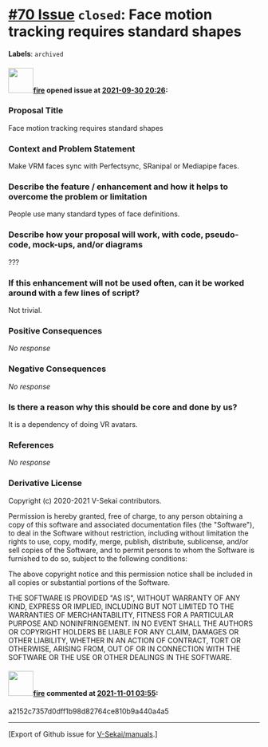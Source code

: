 # [\#70 Issue](https://github.com/V-Sekai/manuals/issues/70) `closed`: Face motion tracking requires standard shapes
**Labels**: `archived`


#### <img src="https://avatars.githubusercontent.com/u/32321?u=c2e06a3d2b49a467aa907e54aa259516440267cc&v=4" width="50">[fire](https://github.com/fire) opened issue at [2021-09-30 20:26](https://github.com/V-Sekai/manuals/issues/70):

### Proposal Title

Face motion tracking requires standard shapes

### Context and Problem Statement

Make VRM faces sync with Perfectsync, SRanipal or Mediapipe faces.

### Describe the feature / enhancement and how it helps to overcome the problem or limitation

People use many standard types of face definitions.

### Describe how your proposal will work, with code, pseudo-code, mock-ups, and/or diagrams

???

### If this enhancement will not be used often, can it be worked around with a few lines of script?

Not trivial.

### Positive Consequences

_No response_

### Negative Consequences

_No response_

### Is there a reason why this should be core and done by us?

It is a dependency of doing VR avatars.

### References

_No response_

### Derivative License

Copyright (c) 2020-2021 V-Sekai contributors.

Permission is hereby granted, free of charge, to any person obtaining a copy
of this software and associated documentation files (the "Software"), to deal
in the Software without restriction, including without limitation the rights
to use, copy, modify, merge, publish, distribute, sublicense, and/or sell
copies of the Software, and to permit persons to whom the Software is
furnished to do so, subject to the following conditions:

The above copyright notice and this permission notice shall be included in all
copies or substantial portions of the Software.

THE SOFTWARE IS PROVIDED "AS IS", WITHOUT WARRANTY OF ANY KIND, EXPRESS OR
IMPLIED, INCLUDING BUT NOT LIMITED TO THE WARRANTIES OF MERCHANTABILITY,
FITNESS FOR A PARTICULAR PURPOSE AND NONINFRINGEMENT. IN NO EVENT SHALL THE
AUTHORS OR COPYRIGHT HOLDERS BE LIABLE FOR ANY CLAIM, DAMAGES OR OTHER
LIABILITY, WHETHER IN AN ACTION OF CONTRACT, TORT OR OTHERWISE, ARISING FROM,
OUT OF OR IN CONNECTION WITH THE SOFTWARE OR THE USE OR OTHER DEALINGS IN THE
SOFTWARE.


#### <img src="https://avatars.githubusercontent.com/u/32321?u=c2e06a3d2b49a467aa907e54aa259516440267cc&v=4" width="50">[fire](https://github.com/fire) commented at [2021-11-01 03:55](https://github.com/V-Sekai/manuals/issues/70#issuecomment-955905048):

a2152c7357d0dff1b98d82764ce810b9a440a4a5


-------------------------------------------------------------------------------



[Export of Github issue for [V-Sekai/manuals](https://github.com/V-Sekai/manuals).]
